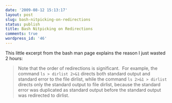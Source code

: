 ```yaml
---
date: '2009-08-12 15:13:17'
layout: post
slug: bash-nitpicking-on-redirections
status: publish
title: Bash Nitpicking on Redirections
comments: true
wordpress_id: '46'
---
```


This little excerpt from the bash man page explains the reason I just wasted 2 hours:


> Note that the order of redirections is significant.  For example, the command
> `ls > dirlist 2>&1`
> directs both standard output and standard error to the file dirlist, while the command
> `ls 2>&1 > dirlist`
> directs only the standard output to file dirlist, because the standard error was duplicated as standard output before the standard output was redirected to dirlist.

